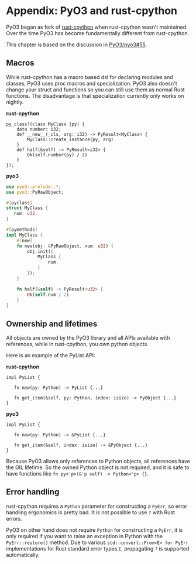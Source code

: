 # Appendix: PyO3 and rust-cpython

PyO3 began as fork of [rust-cpython](https://github.com/dgrunwald/rust-cpython) when rust-cpython wasn't maintained. Over the time PyO3 has become fundamentally different from rust-cpython.

This chapter is based on the discussion in [PyO3/pyo3#55](https://github.com/PyO3/pyo3/issues/55).

## Macros

While rust-cpython has a macro based dsl for declaring modules and classes, PyO3 uses proc macros and specialization. PyO3 also doesn't change your struct and functions so you can still use them as normal Rust functions. The disadvantage is that specialization currently only works on nightly.

**rust-cpython**

```rust,ignore
py_class!(class MyClass |py| {
    data number: i32;
    def __new__(_cls, arg: i32) -> PyResult<MyClass> {
        MyClass::create_instance(py, arg)
    }
    def half(&self) -> PyResult<i32> {
        Ok(self.number(py) / 2)
    }
});
```

**pyo3**

```rust
use pyo3::prelude::*;
use pyo3::PyRawObject;

#[pyclass]
struct MyClass {
   num: u32,
}

#[pymethods]
impl MyClass {
    #[new]
    fn new(obj: &PyRawObject, num: u32) {
        obj.init({
            MyClass {
                num,
            }
        });
    }

    fn half(&self) -> PyResult<u32> {
        Ok(self.num / 2)
    }
}
```

## Ownership and lifetimes

All objects are owned by the PyO3 library and all APIs available with references, while in rust-cpython, you own python objects.

Here is an example of the PyList API:

**rust-cpython**

```rust,ignore
impl PyList {

   fn new(py: Python) -> PyList {...}

   fn get_item(&self, py: Python, index: isize) -> PyObject {...}
}
```

**pyo3**

```rust,ignore
impl PyList {

   fn new(py: Python) -> &PyList {...}

   fn get_item(&self, index: isize) -> &PyObject {...}
}
```

Because PyO3 allows only references to Python objects, all references have the GIL lifetime. So the owned Python object is not required, and it is safe to have functions like `fn py<'p>(&'p self) -> Python<'p> {}`.

## Error handling

rust-cpython requires a `Python` parameter for constructing a `PyErr`, so error handling ergonomics is pretty bad. It is not possible to use `?` with Rust errors.

PyO3 on other hand does not require `Python` for constructing a `PyErr`, it is only required if you want to raise an exception in Python with the `PyErr::restore()` method. Due to various `std::convert::From<E> for PyErr` implementations for Rust standard error types `E`, propagating `?` is supported automatically.
